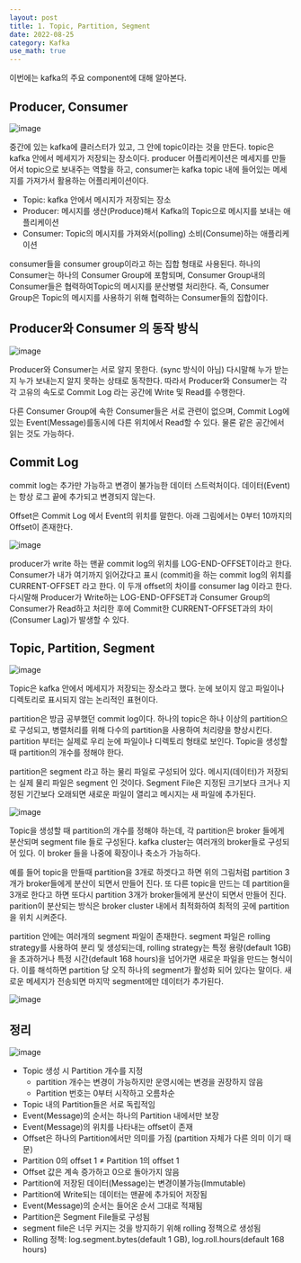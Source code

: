 ```yaml
---
layout: post
title: 1. Topic, Partition, Segment
date: 2022-08-25
category: Kafka
use_math: true
---
```


이번에는 kafka의 주요 component에 대해 알아본다.


## Producer, Consumer

![image](https://user-images.githubusercontent.com/61526722/186678951-90b83891-998a-45be-adf3-57a826465891.png)

중간에 있는 kafka에 클러스터가 있고, 그 안에 topic이라는 것을 만든다. topic은 kafka 안에서 메세지가 저장되는 장소이다. producer 어플리케이션은 메세지를 만들어서 topic으로 보내주는 역할을 하고, consumer는 kafka topic 내에 들어있는 메세지를 가져가서 활용하는 어플리케이션이다. 

- Topic: kafka 안에서 메시지가 저장되는 장소
- Producer: 메시지를 생산(Produce)해서 Kafka의 Topic으로 메시지를 보내는 애플리케이션
- Consumer: Topic의 메시지를 가져와서(polling) 소비(Consume)하는 애플리케이션

consumer들을 consumer group이라고 하는 집합 형태로 사용된다. 하나의 Consumer는 하나의 Consumer Group에 포함되며, Consumer Group내의 Consumer들은 협력하여Topic의 메시지를 분산병렬 처리한다. 즉, Consumer Group은 Topic의 메시지를 사용하기 위해 협력하는 Consumer들의 집합이다. 

## Producer와 Consumer 의 동작 방식

![image](https://user-images.githubusercontent.com/61526722/186681561-37e03277-be46-49fe-860c-07b2e03d83d0.png)

Producer와 Consumer는 서로 알지 못한다. (sync 방식이 아님) 다시말해 누가 받는지 누가 보내는지 알지 못하는 상태로 동작한다. 따라서 Producer와 Consumer는 각각 고유의 속도로 Commit Log 라는 공간에 Write 및 Read를 수행한다. 

다른 Consumer Group에 속한 Consumer들은 서로 관련이 없으며, Commit Log에 있는 Event(Message)를동시에 다른 위치에서 Read할 수 있다. 물론 같은 공간에서 읽는 것도 가능하다. 

## Commit Log

commit log는 추가만 가능하고 변경이 불가능한 데이터 스트럭처이다. 데이터(Event)는 항상 로그 끝에 추가되고 변경되지 않는다. 

Offset은 Commit Log 에서 Event의 위치를 말한다. 아래 그림에서는 0부터 10까지의 Offset이 존재한다. 

![image](https://user-images.githubusercontent.com/61526722/186682463-bfa76712-910d-4141-8896-8e999ff13f1f.png)

producer가 write 하는 맨끝 commit log의 위치를 LOG-END-OFFSET이라고 한다. Consumer가 내가 여기까지 읽어갔다고 표시 (commit)을 하는 commit log의 위치를 CURRENT-OFFSET 라고 한다. 이 두개 offset의 차이를 consumer lag 이라고 한다. 다시말해 Producer가 Write하는 LOG-END-OFFSET과 Consumer Group의 Consumer가 Read하고 처리한 후에 Commit한 CURRENT-OFFSET과의 차이(Consumer Lag)가 발생할 수 있다.

## Topic, Partition, Segment

![image](https://user-images.githubusercontent.com/61526722/186684922-c672c4f2-e066-4689-92a4-0cc386237ffc.png)

Topic은 kafka 안에서 메세지가 저장되는 장소라고 했다. 눈에 보이지 않고 파일이나 디렉토리로 표시되지 않는 논리적인 표현이다. 

partition은 방금 공부했던 commit log이다. 하나의 topic은 하나 이상의 partition으로 구성되고, 병렬처리를 위해 다수의 partition을 사용하여 처리량을 향상시킨다. partition 부터는 실제로 우리 눈에 파일이나 디렉토리 형태로 보인다. Topic을 생성할 때 partition의 개수를 정해야 한다. 


partition은 segment 라고 하는 물리 파일로 구성되어 있다. 메시지(데이터)가 저장되는 실제 물리 파일은 segment 인 것이다. Segment File은 지정된 크기보다 크거나 지정된 기간보다 오래되면 새로운 파일이 열리고 메시지는 새 파일에 추가된다.  


![image](https://user-images.githubusercontent.com/61526722/186686112-c1d2a37d-db20-41f9-814e-35358229bd29.png)


Topic을 생성할 때 partition의 개수를 정해야 하는데, 각 partition은 broker 들에게 분산되며 segment file 들로 구성된다. kafka cluster는 여러개의 broker들로 구성되어 있다. 이 broker 들을 나중에 확장이나 축소가 가능하다. 

예를 들어 topic을 만들때 partition을 3개로 하겟다고 하면 위의 그림처럼 partition 3개가 broker들에게 분산이 되면서 만들어 진다. 또 다른 topic을 만드는 데 partition을 3개로 한다고 하면 또다시 partition 3개가 broker들에게 분산이 되면서 만들어 진다. parition이 분산되는 방식은 broker cluster 내에서 최적화하여 최적의 곳에 partition을 위치 시켜준다. 

partition 안에는 여러개의 segment 파일이 존재한다. segment 파일은 rolling strategy를 사용하여 분리 및 생성되는데, rolling strategy는 특정 용량(default 1GB)을 초과하거나 특정 시간(default 168 hours)을 넘어가면 새로운 파일을 만드는 형식이다. 이를 해석하면 partition 당 오직 하나의 segment가 활성화 되어 있다는 말이다. 새로운 메세지가 전송되면 마지막 segment에만 데이터가 추가된다. 

![image](https://user-images.githubusercontent.com/61526722/186687483-6f2d1278-99d3-4048-a9d7-82f5888bb10b.png)


## 정리

![image](https://user-images.githubusercontent.com/61526722/186688967-f19c2924-d450-488e-afe1-45eaddfd2d39.png)


- Topic 생성 시 Partition 개수를 지정
  - partition 개수는 변경이 가능하지만 운영시에는 변경을 권장하지 않음
  -  Partition 번호는 0부터 시작하고 오름차순
-  Topic 내의 Partition들은 서로 독립적임
  -  Event(Message)의 순서는 하나의 Partition 내에서만 보장
-  Event(Message)의 위치를 나타내는 offset이 존재
  -  Offset은 하나의 Partition에서만 의미를 가짐 (partition 자체가 다른 의미 이기 때문)
  - Partition 0의 offset 1 ≠ Partition 1의 offset 1
  -  Offset 값은 계속 증가하고 0으로 돌아가지 않음
-  Partition에 저장된 데이터(Message)는 변경이불가능(Immutable)
-  Partition에 Write되는 데이터는 맨끝에 추가되어 저장됨
  -  Event(Message)의 순서는 들어온 순서 그대로 적재됨 
-  Partition은 Segment File들로 구성됨
  - segment file은 너무 커지는 것을 방지하기 위해 rolling 정책으로 생성됨
  - Rolling 정책: log.segment.bytes(default 1 GB), log.roll.hours(default 168 hours)











